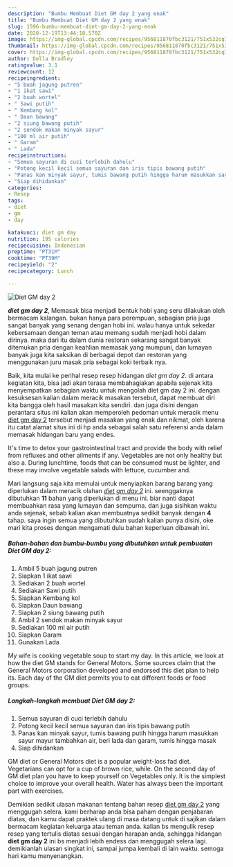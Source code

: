```yaml
---
description: "Bumbu Membuat Diet GM day 2 yang enak"
title: "Bumbu Membuat Diet GM day 2 yang enak"
slug: 1596-bumbu-membuat-diet-gm-day-2-yang-enak
date: 2020-12-19T13:44:18.570Z
image: https://img-global.cpcdn.com/recipes/956811870fbc3121/751x532cq70/diet-gm-day-2-foto-resep-utama.jpg
thumbnail: https://img-global.cpcdn.com/recipes/956811870fbc3121/751x532cq70/diet-gm-day-2-foto-resep-utama.jpg
cover: https://img-global.cpcdn.com/recipes/956811870fbc3121/751x532cq70/diet-gm-day-2-foto-resep-utama.jpg
author: Della Bradley
ratingvalue: 3.1
reviewcount: 12
recipeingredient:
- "5 buah jagung putren"
- "1 ikat sawi"
- "2 buah wortel"
- " Sawi putih"
- " Kembang kol"
- " Daun bawang"
- "2 siung bawang putih"
- "2 sendok makan minyak sayur"
- "100 ml air putih"
- " Garam"
- " Lada"
recipeinstructions:
- "Semua sayuran di cuci terlebih dahulu"
- "Potong kecil kecil semua sayuran dan iris tipis bawang putih"
- "Panas kan minyak sayur, tumis bawang putih hingga harum masukkan sayur mayur tambahkan air, beri lada dan garam, tumis hingga masak"
- "Siap dihidankan"
categories:
- Resep
tags:
- diet
- gm
- day

katakunci: diet gm day 
nutrition: 195 calories
recipecuisine: Indonesian
preptime: "PT31M"
cooktime: "PT39M"
recipeyield: "2"
recipecategory: Lunch

---
```



![Diet GM day 2](https://img-global.cpcdn.com/recipes/956811870fbc3121/751x532cq70/diet-gm-day-2-foto-resep-utama.jpg)

<b><i>diet gm day 2</i></b>, Memasak bisa menjadi bentuk hobi yang seru dilakukan oleh bermacam kalangan. bukan hanya para perempuan, sebagian pria juga sangat banyak yang senang dengan hobi ini. walau hanya untuk sekedar kebersamaan dengan teman atau memang sudah menjadi hobi dalam dirinya. maka dari itu dalam dunia restoran sekarang sangat banyak ditemukan pria dengan keahlian memasak yang mumpuni, dan lumayan banyak juga kita saksikan di berbagai depot dan restoran yang menggunakan juru masak pria sebagai koki terbaik nya.

Baik, kita mulai ke perihal resep resep hidangan <i>diet gm day 2</i>. di antara kegiatan kita, bisa jadi akan terasa membahagiakan apabila sejenak kita menyempatkan sebagian waktu untuk mengolah diet gm day 2 ini. dengan kesuksesan kalian dalam meracik masakan tersebut, dapat membuat diri kita bangga oleh hasil masakan kita sendiri. dan juga disini dengan perantara situs ini kalian akan memperoleh pedoman untuk meracik menu <u>diet gm day 2</u> tersebut menjadi masakan yang enak dan nikmat, oleh karena itu catat alamat situs ini di hp anda sebagai salah satu referensi anda dalam memasak hidangan baru yang endes.

It&#39;s time to detox your gastrointestinal tract and provide the body with relief from refluxes and other ailments if any. Vegetables are not only healthy but also a. During lunchtime, foods that can be consumed must be lighter, and these may involve vegetable salads with lettuce, cucumber and.


Mari langsung saja kita memulai untuk menyiapkan barang barang yang diperlukan dalam meracik olahan <u><i>diet gm day 2</i></u> ini. seenggaknya dibutuhkan <b>11</b> bahan yang diperlukan di menu ini. biar nanti dapat membuahkan rasa yang lumayan dan sempurna. dan juga sisihkan waktu anda sejenak, sebab kalian akan membuatnya sedikit banyak dengan <b>4</b> tahap. saya ingin semua yang dibutuhkan sudah kalian punya disini, oke mari kita proses dengan mengamati dulu bahan keperluan dibawah ini.

<!--inarticleads1-->

##### Bahan-bahan dan bumbu-bumbu yang dibutuhkan untuk pembuatan Diet GM day 2:

1. Ambil 5 buah jagung putren
1. Siapkan 1 ikat sawi
1. Sediakan 2 buah wortel
1. Sediakan  Sawi putih
1. Siapkan  Kembang kol
1. Siapkan  Daun bawang
1. Siapkan 2 siung bawang putih
1. Ambil 2 sendok makan minyak sayur
1. Sediakan 100 ml air putih
1. Siapkan  Garam
1. Gunakan  Lada


My wife is cooking vegetable soup to start my day. In this article, we look at how the diet GM stands for General Motors. Some sources claim that the General Motors corporation developed and endorsed this diet plan to help its. Each day of the GM diet permits you to eat different foods or food groups. 

<!--inarticleads2-->

##### Langkah-langkah membuat Diet GM day 2:

1. Semua sayuran di cuci terlebih dahulu
1. Potong kecil kecil semua sayuran dan iris tipis bawang putih
1. Panas kan minyak sayur, tumis bawang putih hingga harum masukkan sayur mayur tambahkan air, beri lada dan garam, tumis hingga masak
1. Siap dihidankan


GM diet or General Motors diet is a popular weight-loss fad diet. Vegetarians can opt for a cup of brown rice, while. On the second day of GM diet plan you have to keep yourself on Vegetables only. It is the simplest choice to improve your overall health. Water has always been the important part with exercises. 

Demikian sedikit ulasan makanan tentang bahan resep <u>diet gm day 2</u> yang menggugah selera. kami berharap anda bisa paham dengan penjabaran diatas, dan kamu dapat praktek ulang di masa datang untuk di sajikan dalam bermacam kegiatan keluarga atau teman anda. kalian bs mengulik resep resep yang tertulis diatas sesuai dengan harapan anda, sehingga hidangan <b>diet gm day 2</b> ini bs menjadi lebih endess dan menggugah selera lagi. demikianlah ulasan singkat ini, sampai jumpa kembali di lain waktu. semoga hari kamu menyenangkan.
